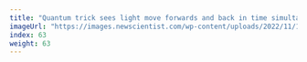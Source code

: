 ```yaml
---
title: "Quantum trick sees light move forwards and back in time simultaneously"
imageUrl: "https://images.newscientist.com/wp-content/uploads/2022/11/10151848/SEI_133046493.jpg?width=600"
index: 63
weight: 63
---
```

